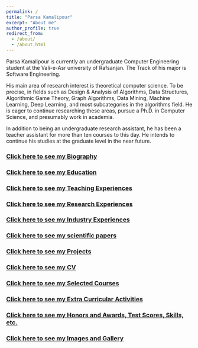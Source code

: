 ```yaml
---
permalink: /
title: "Parsa Kamalipour"
excerpt: "About me"
author_profile: true
redirect_from:
  - /about/
  - /about.html
---
```


Parsa Kamalipour is currently an undergraduate Computer Engineering student at the Vali-e-Asr university of Rafsanjan. The Track of his major is Software Engineering.

His main area of research interest is theoretical computer science. To be precise, in fields such as Design & Analysis of Algorithms, Data Structures, Algorithmic Game Theory, Graph Algorithms, Data Mining, Machine Learning, Deep Learning, and most subcategories in the algorithms field.
He is eager to continue researching these areas, pursue a Ph.D. in Computer Science, and presumably work in academia.

In addition to being an undergraduate research assistant, he has been a teacher assistant for more than ten courses to this day. He intends to continue his studies at the graduate level in the near future.

### [Click here to see my Biography](/biography/)

### [Click here to see my Education](/education/)

### [Click here to see my Teaching Experiences](/teaching/)

### [Click here to see my Research Experiences](/research/)

### [Click here to see my Industry Experiences](/industry/)

### [Click here to see my scientific papers](/publications/)

### [Click here to see my Projects](/projects/)

### [Click here to see my CV](/cv/)

### [Click here to see my Selected Courses](/selected_courses/)

### [Click here to see my Extra Curricular Activities](/extracurricular/)

### [Click here to see my Honors and Awards, Test Scores, Skills, etc.](/honors_and_extra/)


### [Click here to see my Images and Gallery](/gallery/)
